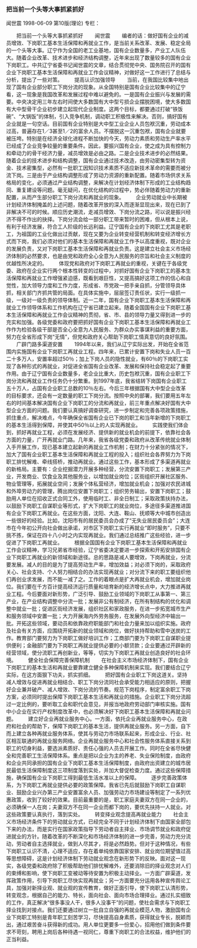 ### 把当前一个头等大事抓紧抓好
闻世震
1998-06-09
第10版(理论)
专栏：

　　把当前一个头等大事抓紧抓好
　　闻世震
　　编者的话：做好国有企业的减员增效、下岗职工基本生活保障和再就业工作，是当前关系改革、发展、稳定全局的一个头等大事。辽宁作为全国的老工业基地，国有企业数量多，产业工人队伍大。随着企业改革、技术进步和经济结构调整，近年来出现了数量较多的国有企业下岗职工。中共辽宁省委书记闻世震的文章，结合贯彻党中央、国务院召开的国有企业下岗职工基本生活保障和再就业工作会议精神，对做好这一工作进行了总结与分析，提出了一些对策。
　　提高认识加强领导
　　当前，在我国比较集中地出现了国有企业部分职工下岗分流的现象。从全国特别是国有企业比较集中的辽宁看，这一现象是我国改革和发展过程中难以避免的。一是国有企业振兴与发展的需要。中央决定用三年左右时间使大多数国有大中型亏损企业摆脱困境，使大多数国有大中型骨干企业初步建立起现代企业制度。这两个目标，都要通过打破“铁饭碗”、“大锅饭”的体制，引入竞争机制，调动职工积极性来解决。否则，搞好国有企业就是一句空话。目前国有企业特别是大中型工业企业人员包袱沉重，劳动成本过高，普遍存在1／3甚至1／2的富余人员。不摆脱这一沉重包袱，国有企业就要被压垮。特别是在经济全球化进程不断加快的今天，劳动力素质和劳动生产率水平已经成了企业竞争较量的重要条件。因此，要振兴国有企业，使之成为具有控制力和牵动力的骨干经济力量，减员增效是必由之路。二是企业技术进步的必然结果。随着企业的技术进步和结构调整，国有企业通过技术改造，由劳动密集型转为资金、技术密集型，必然有一批职工因知识技术素质不适应新技术革命的需要而被分流下岗。三是由于产业结构调整形成了劳动力资源的重新配置。随着市场供求关系格局的变化，必须通过产业结构调整，来解决在计划经济体制下形成的工业结构趋同、重复建设等问题。毫无疑问，在优化结构的过程中，势必伴随着劳动力的重新配置，从而产生部分职工下岗分流和再就业的现象。
　　企业劳动就业中长期被计划经济体制掩盖的上述问题，随着改革开放的深入而逐渐显现出来，现在已到了非解决不可的时候。顺应历史潮流，走减员增效、下岗分流之路，可以说是振兴经济不得不作出的抉择。下岗分流会给一部分职工带来暂时的困难，但从根本上说，有利于经济发展，符合工人阶级的长远利益。辽宁国有企业的下岗职工尤其是老职工，为祖国的工业化做出过贡献，现在又要为企业转变经营机制和转变经济增长方式而下岗，我们必须对他们的基本生活保障和再就业工作予以高度重视，既对企业的发展负责，又对下岗职工基本生活保障和再就业负责。这是建立社会主义市场经济体制的必然要求，也是由党和政府全心全意为人民服务的宗旨和社会主义制度的优越性所决定的。
　　体现党和政府对下岗职工再就业的重视，关键在于各级党委、政府在企业实行两个根本性转变的过程中，对抓好国有企业下岗职工的基本生活保障和再就业工作增强紧迫感，既看到艰巨性，又提高搞好这项工作的信心和自觉性，加大领导力度和工作力度，形成省、市党政一把手亲自抓，分管领导具体抓，相关部门齐抓共管的局面。在具体实施中，层层签订责任状，实行一级抓一级，一级对一级负责的领导体制。近一二年，国有企业下岗职工基本生活保障和再就业工作领导体系和工作机构在辽宁省已建立起来。随着全国国有企业下岗职工基本生活保障和再就业工作会议精神的贯彻，省、市、县的领导力量又得到进一步的充实和加强。各级党委和政府要把抓好国有企业下岗职工基本生活保障和再就业工作作为检验各级干部是否全心全意为人民服务、为群众办实事谋利益的重要方面，努力在全省形成下岗“无情”，但党和政府关心帮助下岗职工情真意切的良好氛围。
　　广辟门路多渠道安置
　　1994年以来，我们从辽宁实际出发，开始在全省范围内实施国有企业下岗职工再就业工程。四年来，已累计安置下岗和失业人员一百二十多万人，安置率超过50％；加上下岗人员的隐性就业，有60％的下岗职工实现了各种形式的再就业，对促进全省国有企业改革、发展和保持社会稳定起了重要作用。由于辽宁国有企业数量多，老企业比重大，历史包袱沉重，国有企业职工下岗分流和再就业工作任务仍十分繁重。到1997年底，我省结转下岗国有企业职工五十万人，占国有企业职工总数的10％左右。今后三年根据国有大中型企业改革的目标要求，还会有一定数量的职工下岗分流。按照中央的部署，我们要用五年左右的时间基本解决国有企业下岗职工的分流和再就业，前三年重点解决好国有大中型企业方面的问题。我们要认真搞好调查研究，进一步制定和完善各项政策措施，抓住重点，解决难点，今年确保全省国有企业已下岗的职工和当年新增的下岗职工的基本生活得到保障，并使其中50％以上的人实现再就业。
　　实践使我们体会到，抓好再就业工程，必须在发展经济、提供新的就业机会的前提下，依靠社会各方面的力量，广开再就业门路。几年来，我省各级党委和政府从改革传统就业体制入手开展工作，现已基本建立起新的再就业工作机制；在财力十分紧张的情况下，加大了国有企业职工基本生活保障和再就业工程的投入；组织社会各界努力为下岗职工排忧解难、牵线搭桥，推动再就业。通过这些工作，基本形成了多渠道再就业的新格局。主要有：企业挖掘潜力开展多种经营，分流安置下岗职工；发展第三产业，开发商业、饮食业及其他服务业，以增加就业岗位；区街组织开展社区服务、物业管理等，拓展就业空间；发展个体私营经济，增加就业机会；加强对农民进城和外埠劳动力的管理，腾出岗位安置下岗职工；组织劳务输出，安置下岗职工；鼓励用人单位在招收正式合同工外，使用临时工、非全日制工；采取政策扶持办法，以鼓励下岗职工自谋职业等形式，扩大下岗职工的就业岗位，多途径多渠道推进国有企业下岗职工再就业。在这些方面，沈阳、大连、鞍山、抚顺等大中城市创造出一些很好的经验。比如，沈阳市有的居民委员会办成了“无失业居民委员会”；大连市在今年初公开向社会做出承诺，对市区下岗职工实行再就业“即时服务”，只要不挑不拣，保证在四十八小时之内实现再就业。我们通过总结推广这些经验，进一步促进了下岗职工再就业。
　　根据全国国有企业下岗职工基本生活保障和再就业工作会议精神，学习兄弟省市经验，辽宁省委决定要进一步探索和开拓安排国有企业下岗职工再就业的新领域和新途径。总的思路是减人要增效，下岗再就业，分流要发展。减人的目的是为了提高劳动生产率，增加效益；对必须下岗的，采取政府关心、社会支持、个人努力相结合的办法实现再就业；对分流下来的职工要组织他们再创业求发展，而不能一减了之。工作的着眼点是扩大再就业机会，增加就业岗位。我们要在千方百计提高经济运行质量和培育新的经济增长点中，大力推进再就业工程。今后要面对新形势，广泛引导、鼓励工业领域的下岗职工从事第一、第三产业，在产业结构调整中分流一批；发展非公有制经济，在所有制结构的优化和调整中就业一批；促进区街经济发展，组织社区和家政服务，在进一步拓宽城市生产和服务领域中安置一批；大力开展海内外劳务服务，在发展外向型经济中输出一批。开拓这些领域，要动员和依靠政府职能部门和社会力量来加以组织实施。政府及社会有关方面，应围绕开拓新的就业领域和岗位，做好扶持帮助和雪中送炭的工作。教育部门要努力为下岗职工做好培训工作；工商部门要为下岗职工自谋职业提供便利；金融部门要为下岗职工再就业提供必要的小额贷款；企业要通过开辟新的经营领域，使分流职工再创新业，等等，切实为下岗职工再就业创造良好的社会环境。
　　健全社会保障完善保障机制
　　在社会主义市场经济体制下，国有企业下岗职工的基本生活和再就业要靠建立健全多种保障机制来实现。我们要结合辽宁实际，在这方面狠下功夫，抓实抓细。
　　把好国有企业职工下岗这道关。坚持减人增效与促进再就业相结合、职工下岗分流同社会承受能力相适应的原则，把握好企业兼并破产、减人增效、下岗分流的节奏。规范下岗程序，制定富余职工下岗方案，必须同时提出保障下岗职工基本生活和再就业的措施。企业职工下岗分流超过一定比例的，要听取工会和职代会意见，并报当地政府劳动部门审核实施。国有中小企业在实行产权制度改革中，也必须解决好下岗职工基本生活保障和再就业问题。
　　建立好企业再就业服务中心。一方面，依托企业再就业服务中心，在政府和社会的帮助下，保障下岗职工的基本生活，提供再就业服务。另一方面，自下而上建立各种再就业服务体系，使其与劳动力市场联系起来，形成企业、行业、社区相互联通的再就业服务网络。企业再就业服务中心和社会性服务体系直接关系到职工的切身利益，要选派素质好、责任心强的人员去开展工作。同时在全省尽快健全和完善职工生活保障体系。重点是把以企业为主的养老、失业保险制度，由政府和企业共同承担的国有企业下岗职工基本生活保障制度，由政府出资建立的城市居民最低生活保障制度这三项制度落到实处，并加大督促检查力度。通过这些保障措施，确保国有企业下岗职工得到最低生活水准以上的保障。
　　逐步完善政策体系，为下岗职工再就业提供必要的政策保障。我省已先后就鼓励下岗职工自谋职业、鼓励企业兴办第三产业安置富余人员、加强劳动力市场建设等制定了一系列优惠政策，收到了较好的效果。目前最重要的是，职工家庭夫妻双方在同一企业的，必须确保一人在岗；夫妻双方不在同一企业而都下岗的，要优先扶持一人就业。对这些政策要认真执行，落到实处。
　　转变择业观念提高再就业能力
　　社会主义市场经济条件下的劳动就业方式，已经完全不同于计划经济体制下由国家全部包下来的办法，而是实行在国家政策指导下劳动者自主择业、市场调节就业和政府促进就业的方针。随着改革的不断深化和市场经济体制的进一步完善，劳动力充分流动，劳动者自主选择就业，做到人尽其才，将是必然趋势。但对于这种情况，有些下岗职工认识不清，心理不适应，存在着单纯依靠国家安排、就业岗位期望值过高等思想障碍，这是计划经济体制下劳动就业观念在新形势下的反映。面对这一现实，各级党委和政府除了积极帮助他们排忧解难外，还要消除旧的择业观念对人们的束缚和影响，使下岗职工变被动等待安置为积极主动择业。一方面广辟渠道，发挥政策作用，引导下岗职工尽快实现再就业；另一方面要充分运用各种宣传舆论工具，加强对新择业观、就业观的宣传教育，做好正面引导，使下岗职工认清形势，转变观念，根据自己的能力、特长，面向社会、面向市场合理择业。通过扎实细致的工作，真正解决“很多事没人干，很多人没事干”的问题，使社会需求与下岗职工择业找到对接点。我们还要通过树立一批自立自强的再就业模范人物，激励国有企业下岗职工特别是青年职工刻苦学习，尽快提高自身素质，获得就业专长，脱颖而出，通过艰苦奋斗获得新的成功。用人单位更要多一份爱心，招用他们做到条件要求不苛刻，聘用上岗后各种待遇一视同仁，尊重下岗职工的合法权益，维护他们的正当利益。
